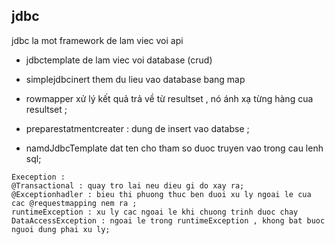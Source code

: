 ## jdbc 

jdbc la mot framework de lam viec voi api

- jdbctemplate de lam viec voi database (crud)

- simplejdbcinert them du lieu vao database bang map

- rowmapper xử lý kết quả trả về từ resultset , nó ánh xạ từng hàng  cua resultset ;

- preparestatmentcreater : dung de insert vao databse ;

- namdJdbcTemplate dat ten cho tham so duoc truyen vao trong cau lenh sql;

```
Exeception :
@Transactional : quay tro lai neu dieu gi do xay ra;
@Exceptionhadler : bieu thi phuong thuc ben duoi xu ly ngoai le cua cac @requestmapping nem ra ;
runtimeException : xu ly cac ngoai le khi chuong trinh duoc chay 
DataAccessException : ngoai le trong runtimeException , khong bat buoc nguoi dung phai xu ly;
```